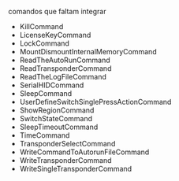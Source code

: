 comandos que faltam integrar

- KillCommand
- LicenseKeyCommand
- LockCommand
- MountDismountInternalMemoryCommand
- ReadTheAutoRunCommand
- ReadTransponderCommand
- ReadTheLogFileCommand
- SerialHIDCommand
- SleepCommand
- UserDefineSwitchSinglePressActionCommand
- ShowRegionCommand
- SwitchStateCommand
- SleepTimeoutCommand
- TimeCommand
- TransponderSelectCommand
- WriteCommandToAutorunFileCommand
- WriteTransponderCommand
- WriteSingleTransponderCommand
